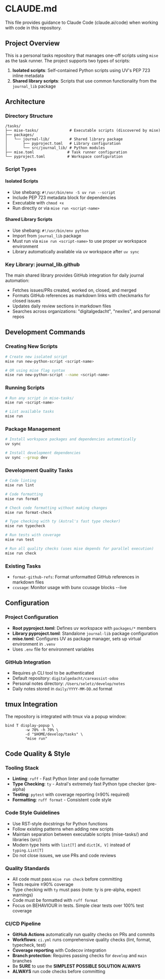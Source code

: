 # CLAUDE.md

This file provides guidance to Claude Code (claude.ai/code) when working with code in this repository.

## Project Overview

This is a personal tasks repository that manages one-off scripts using `mise` as the task runner. The project supports two types of scripts:

1. **Isolated scripts**: Self-contained Python scripts using UV's PEP 723 inline metadata
2. **Shared library scripts**: Scripts that use common functionality from the `journal_lib` package

## Architecture

### Directory Structure
```
/tasks/
├── mise-tasks/              # Executable scripts (discovered by mise)
├── packages/
│   └── journal-lib/         # Shared library package
│       ├── pyproject.toml   # Library configuration
│       └── src/journal_lib/ # Python modules
├── mise.toml               # Task runner configuration
└── pyproject.toml          # Workspace configuration
```

### Script Types

#### Isolated Scripts
- Use shebang: `#!/usr/bin/env -S uv run --script`
- Include PEP 723 metadata block for dependencies
- Executable with `chmod +x`
- Run directly or via `mise run <script-name>`

#### Shared Library Scripts  
- Use shebang: `#!/usr/bin/env python`
- Import from `journal_lib` package
- Must run via `mise run <script-name>` to use proper uv workspace environment
- Library automatically available via uv workspace after `uv sync`

### Key Library: journal_lib.github

The main shared library provides GitHub integration for daily journal automation:
- Fetches issues/PRs created, worked on, closed, and merged
- Formats GitHub references as markdown links with checkmarks for closed issues
- Updates daily review sections in markdown files
- Searches across organizations: "digitalgedacht", "nexiles", and personal repos

## Development Commands

### Creating New Scripts
```bash
# Create new isolated script
mise run new-python-script <script-name>

# OR using mise flag syntax
mise run new-python-script --name <script-name>
```

### Running Scripts
```bash
# Run any script in mise-tasks/
mise run <script-name>

# List available tasks
mise run
```

### Package Management
```bash
# Install workspace packages and dependencies automatically
uv sync

# Install development dependencies
uv sync --group dev
```

### Development Quality Tasks
```bash
# Code linting
mise run lint

# Code formatting
mise run format

# Check code formatting without making changes  
mise run format-check

# Type checking with ty (Astral's fast type checker)
mise run typecheck

# Run tests with coverage
mise run test

# Run all quality checks (uses mise depends for parallel execution)
mise run check
```

### Existing Tasks
- `format-github-refs`: Format unformatted GitHub references in markdown files
- `ccusage`: Monitor usage with bunx ccusage blocks --live

## Configuration

### Project Configuration
- **Root pyproject.toml**: Defines uv workspace with `packages/*` members
- **Library pyproject.toml**: Standalone `journal-lib` package configuration
- **mise.toml**: Configures UV as package manager, sets up virtual environment in `.venv`
- Uses `.env` file for environment variables

### GitHub Integration
- Requires `gh` CLI tool to be authenticated
- Default repository: `digitalgedacht/careassist-odoo`
- Personal notes directory: `/Users/seletz/develop/notes`
- Daily notes stored in `daily/YYYY-MM-DD.md` format

## tmux Integration

The repository is integrated with tmux via a popup window:
```tmux
bind T display-popup \
         -w 70% -h 70% \
         -d "$HOME/develop/tasks" \
         "mise run"
```

## Code Quality & Style

### Tooling Stack
- **Linting**: `ruff` - Fast Python linter and code formatter
- **Type Checking**: `ty` - Astral's extremely fast Python type checker (pre-alpha)
- **Testing**: `pytest` with coverage reporting (≥90% required)
- **Formatting**: `ruff format` - Consistent code style

### Code Style Guidelines
- Use RST-style docstrings for Python functions
- Follow existing patterns when adding new scripts
- Maintain separation between executable scripts (mise-tasks/) and libraries (src/)
- Modern type hints with `list[T]` and `dict[K, V]` instead of `typing.List[T]`
- Do not close issues, we use PRs and code reviews

### Quality Standards
- All code must pass `mise run check` before committing
- Tests require ≥90% coverage
- Type checking with `ty` must pass (note: ty is pre-alpha, expect warnings)
- Code must be formatted with `ruff format`
- Focus on BEHAVIOUR in tests. Simple clear tests over 100% test coverage

### CI/CD Pipeline
- **GitHub Actions** automatically run quality checks on PRs and commits
- **Workflows**: `ci.yml` runs comprehensive quality checks (lint, format, typecheck, test)
- **Coverage reporting** with Codecov integration
- **Branch protection**: Requires passing checks for `develop` and `main` branches
- Be **SURE** to use the **SIMPLEST POSSIBLE SOLUTION** **ALWAYS**
- **ALWAYS** run code checks before committing
